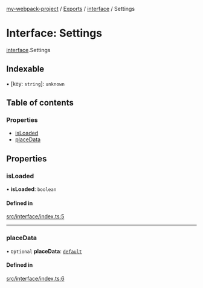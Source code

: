 [my-webpack-project](../README.md) / [Exports](../modules.md) / [interface](../modules/interface.md) / Settings

# Interface: Settings

[interface](../modules/interface.md).Settings

## Indexable

▪ [key: `string`]: `unknown`

## Table of contents

### Properties

- [isLoaded](interface.Settings.md#isloaded)
- [placeData](interface.Settings.md#placedata)

## Properties

### isLoaded

• **isLoaded**: `boolean`

#### Defined in

[src/interface/index.ts:5](https://github.com/hitendrarao/location/blob/6f44bad/src/interface/index.ts#L5)

___

### placeData

• `Optional` **placeData**: [`default`](interface_placedata.default.md)

#### Defined in

[src/interface/index.ts:6](https://github.com/hitendrarao/location/blob/6f44bad/src/interface/index.ts#L6)
